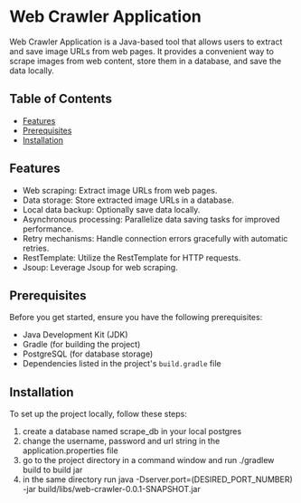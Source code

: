 # Web Crawler Application

Web Crawler Application is a Java-based tool that allows users to extract and save image URLs from web pages. 
It provides a convenient way to scrape images from web content, store them in a database, and save the data locally.

## Table of Contents

- [Features](#features)
- [Prerequisites](#prerequisites)
- [Installation](#installation)

## Features

- Web scraping: Extract image URLs from web pages.
- Data storage: Store extracted image URLs in a database.
- Local data backup: Optionally save data locally.
- Asynchronous processing: Parallelize data saving tasks for improved performance.
- Retry mechanisms: Handle connection errors gracefully with automatic retries.
- RestTemplate: Utilize the RestTemplate for HTTP requests.
- Jsoup: Leverage Jsoup for web scraping.

## Prerequisites

Before you get started, ensure you have the following prerequisites:

- Java Development Kit (JDK)
- Gradle (for building the project)
- PostgreSQL (for database storage)
- Dependencies listed in the project's `build.gradle` file

## Installation

To set up the project locally, follow these steps:

1. create a database named scrape_db in your local postgres
2. change the username, password and url string in the application.properties file
3. go to the project directory in a command window and run ./gradlew build to build jar
4. in the same directory run java -Dserver.port=(DESIRED_PORT_NUMBER) -jar  build/libs/web-crawler-0.0.1-SNAPSHOT.jar
